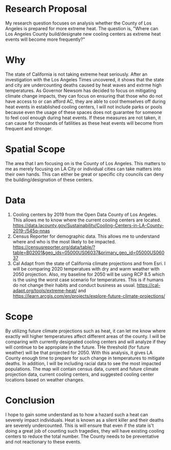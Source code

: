 # Research Proposal
My research question focuses on analysis whether the County of Los Angeles is prepared for more extreme heat. The question is, "Where can Los Angeles County build/designate new cooling centers as extreme heat events will become more frequently?"

# Why
The state of California is not taking extreme heat seriously. After an investigation with the Los Angeles Times uncovered, it shows that the state and city are undercounting deaths caused by heat waves and extrme high temperatures. As Governor Newsom has decided to focus on mitigating climate change impacts, they can focus on ensuring that those who do not have access to or can afford AC, they are able to cool themselves off during heat events in established cooling centers, I will not include parks or pools because even the usage of these spaces does not guarantee for someone to feel cool enough during heat events. If these measures are not taken, it can cause for thousands of fatilities as these heat events will become from frequent and stronger. 

# Spatial Scope
The area that I am focusing on is the County of Los Angeles. This matters to me as merely focusing on LA City or individual cities can take matters into their own hands. This can either be great or specific city councils can deny the building/designation of these centers. 

# Data
1. Cooling centers by 2019 from the Open Data County of Los Angeles. This allows me to know where the current cooling centers are located. https://data.lacounty.gov/Sustainability/Cooling-Centers-in-LA-County-2019-/545q-nnas
2. Census Reporter for demographic data. This allows me to understand where and who is the most likely to be impacted. https://censusreporter.org/data/table/?table=B02001&geo_ids=05000US06037&primary_geo_id=05000US06037
3. Cal Adapt from the state of California climate projections and from Esri. I will be comparing 2020 temperatues with dry and warm weather with 2050 projection. Also, my baseline for 2050 will be using RCP 8.5 which is the using the worst case scenario for temperatures. This is if humans do not change their habits and conduct business as usual. https://cal-adapt.org/tools/extreme-heat/ and https://learn.arcgis.com/en/projects/explore-future-climate-projections/

# Scope
By utilizng future climate projections such as heat, it can let me know where exactly will higher temperatures affect different areas of the county. I will be comparing with currently designated cooling centers and will analyze if they will continue to be appropiate in the future. THe threshold (for future weather) will be that projected for 2050. With this analysis, it gives LA County enough time to prepare for such change in temperatures to mitigate deaths. In addition, I will be including racial data to see the most impacted populations. The map will contain census data, curent and future climate projection data, current cooling centers, and suggested cooling center locations based on weather changes. 

# Conclusion
I hope to gain some understand as to how a hazard such a heat can severely impact individuals. Heat is known as a silent killer and their deaths are severely undercounted. This is will ensure that even if the state is't doing a great job of counting such tragedies, they will have existing cooling centers to reduce the total number. The County needs to be preventative and not reactionary to these events. 
